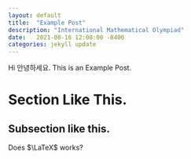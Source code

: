 ```yaml
---
layout: default
title:  "Example Post"
description: "International Mathematical Olympiad"
date:   2021-08-16 12:00:00 -0400
categories: jekyll update
---
```

Hi 안녕하세요. This is an Example Post. 

Section Like This. 
===========
## Subsection like this. 

Does $\LaTeX$ works?
